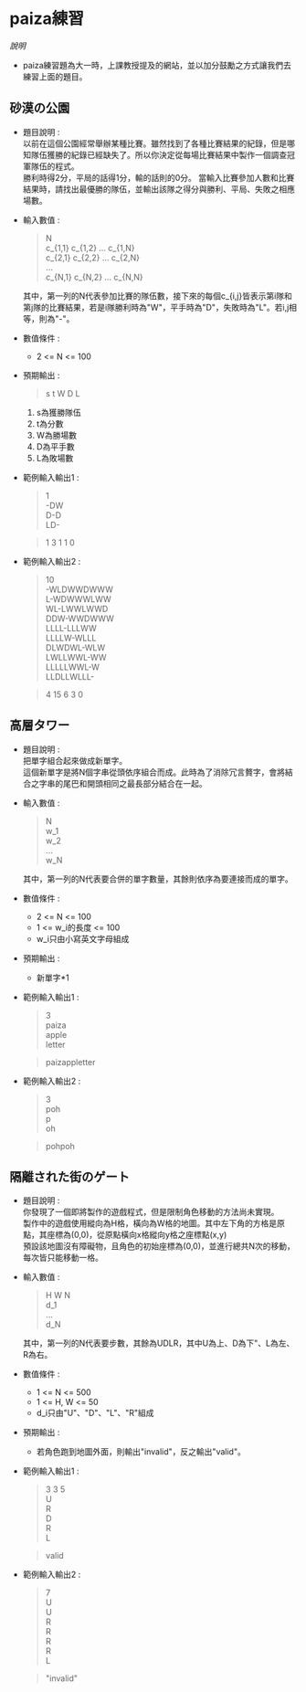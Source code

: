 # paiza練習  
_說明_
- paiza練習題為大一時，上課教授提及的網站，並以加分鼓勵之方式讓我們去練習上面的題目。  
  
## 砂漠の公園  
- 題目說明 :   
    以前在這個公園經常舉辦某種比賽。雖然找到了各種比賽結果的紀錄，但是哪知隊伍獲勝的紀錄已經缺失了。所以你決定從每場比賽結果中製作一個調查冠軍隊伍的程式。  
    勝利時得2分，平局的話得1分，輸的話則的0分。
    當輸入比賽參加人數和比賽結果時，請找出最優勝的隊伍，並輸出該隊之得分與勝利、平局、失敗之相應場數。  
- 輸入數值 :   
    > N  
    > c_{1,1} c_{1,2} ... c_{1,N}  
    > c_{2,1} c_{2,2} ... c_{2,N}  
    > ...  
    > c_{N,1} c_{N,2} ... c_{N,N}  
      
    其中，第一列的N代表參加比賽的隊伍數，接下來的每個c_{i,j}皆表示第i隊和第j隊的比賽結果，若是i隊勝利時為"W"，平手時為"D"，失敗時為"L"。若i,j相等，則為"-"。  
- 數值條件 :   
    - 2 <= N <= 100  
- 預期輸出 :   
    > s t W D L  
      
    1. s為獲勝隊伍  
    2. t為分數  
    3. W為勝場數  
    4. D為平手數  
    5. L為敗場數  
- 範例輸入輸出1 :   
    > 1  
    > -DW  
    > D-D  
    > LD-  
  
    > 1 3 1 1 0  
  
- 範例輸入輸出2 :   
    > 10  
    > -WLDWWDWWW  
    > L-WDWWWLWW  
    > WL-LWWLWWD  
    > DDW-WWDWWW  
    > LLLL-LLLWW  
    > LLLLW-WLLL  
    > DLWDWL-WLW  
    > LWLLWWL-WW  
    > LLLLLWWL-W  
    > LLDLLWLLL-  
  
    > 4 15 6 3 0  
  
## 高層タワー  
- 題目說明 :   
    把單字組合起來做成新單字。  
    這個新單字是將N個字串從頭依序組合而成。此時為了消除冗言贅字，會將結合之字串的尾巴和開頭相同之最長部分結合在一起。  
- 輸入數值 :   
    > N  
    > w_1  
    > w_2  
    > ...  
    > w_N  
  
    其中，第一列的N代表要合併的單字數量，其餘則依序為要連接而成的單字。  
- 數值條件 :   
    - 2 <= N <= 100  
    - 1 <= w_i的長度 <= 100
    - w_i只由小寫英文字母組成
- 預期輸出 :   
    - 新單字*1
- 範例輸入輸出1 :   
    > 3  
    > paiza  
    > apple  
    > letter  
  
    > paizappletter  
  
- 範例輸入輸出2 :   
    > 3  
    > poh  
    > p  
    > oh  
  
    > pohpoh  
  
## 隔離された街のゲート
- 題目說明 :   
    你發現了一個即將製作的遊戲程式，但是限制角色移動的方法尚未實現。  
    製作中的遊戲使用縱向為H格，橫向為W格的地圖。其中左下角的方格是原點，其座標為(0,0)，從原點橫向x格縱向y格之座標點(x,y)  
    預設該地圖沒有障礙物，且角色的初始座標為(0,0)，並進行總共N次的移動，每次皆只能移動一格。  
- 輸入數值 :   
    > H W N  
    > d_1  
    > ...  
    > d_N  
      
    其中，第一列的N代表要步數，其餘為UDLR，其中U為上、D為下"、L為左、R為右。  
- 數值條件 :   
    - 1 <= N <= 500  
    - 1 <= H, W <= 50
    - d_i只由"U"、"D"、"L"、"R"組成
- 預期輸出 :   
    - 若角色跑到地圖外面，則輸出"invalid"，反之輸出"valid"。
- 範例輸入輸出1 :   
    > 3 3 5  
    > U  
    > R  
    > D  
    > R  
    > L  
  
    > valid  
      
- 範例輸入輸出2 :   
    > 7  
    > U  
    > U  
    > R  
    > R  
    > R  
    > R  
    > L  
  
    > "invalid"  